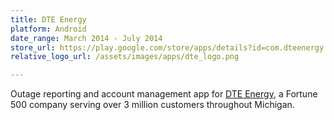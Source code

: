 ```yaml
---
title: DTE Energy
platform: Android
date_range: March 2014 - July 2014
store_url: https://play.google.com/store/apps/details?id=com.dteenergy.mydte&hl=en
relative_logo_url: /assets/images/apps/dte_logo.png

---
```


Outage reporting and account management app for [DTE Energy](http://www.dteenergy.com), a Fortune 500 company serving over 3 million customers throughout Michigan.
